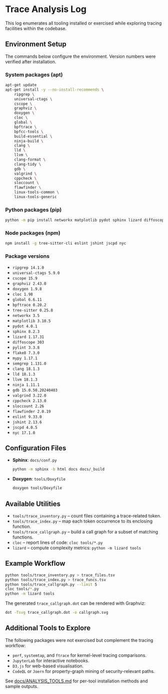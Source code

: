 # Trace Analysis Log

This log enumerates all tooling installed or exercised while exploring tracing
facilities within the codebase.

## Environment Setup

The commands below configure the environment. Version numbers were verified
after installation.

### System packages (apt)

```sh
apt-get update
apt-get install -y --no-install-recommends \
    ripgrep \
    universal-ctags \
    cscope \
    graphviz \
    doxygen \
    cloc \
    global \
    bpftrace \
    bpfcc-tools \
    build-essential \
    ninja-build \
    clang \
    lld \
    llvm \
    clang-format \
    clang-tidy \
    gdb \
    valgrind \
    cppcheck \
    sloccount \
    flawfinder \
    linux-tools-common \
    linux-tools-generic
```

### Python packages (pip)

```sh
python -m pip install networkx matplotlib pydot sphinx lizard diffoscope pylint flake8 mypy semgrep
```

### Node packages (npm)

```sh
npm install -g tree-sitter-cli eslint jshint jscpd nyc
```

### Package versions

- `ripgrep 14.1.0`
- `universal-ctags 5.9.0`
- `cscope 15.9`
- `graphviz 2.43.0`
- `doxygen 1.9.8`
- `cloc 1.98`
- `global 6.6.11`
- `bpftrace 0.20.2`
- `tree-sitter 0.25.8`
- `networkx 3.5`
- `matplotlib 3.10.5`
- `pydot 4.0.1`
- `sphinx 8.2.3`
- `lizard 1.17.31`
- `diffoscope 303`
- `pylint 3.3.8`
- `flake8 7.3.0`
- `mypy 1.17.1`
- `semgrep 1.131.0`
- `clang 18.1.3`
- `lld 18.1.3`
- `llvm 18.1.3`
- `ninja 1.11.1`
- `gdb 15.0.50.20240403`
- `valgrind 3.22.0`
- `cppcheck 2.13.0`
- `sloccount 2.26`
- `flawfinder 2.0.19`
- `eslint 9.33.0`
- `jshint 2.13.6`
- `jscpd 4.0.5`
- `nyc 17.1.0`

## Configuration Files

- **Sphinx**: `docs/conf.py`
  ```sh
  python -m sphinx -b html docs docs/_build
  ```
- **Doxygen**: `tools/Doxyfile`
  ```sh
  doxygen tools/Doxyfile
  ```

## Available Utilities

- `tools/trace_inventory.py` – count files containing a trace-related token.
- `tools/trace_index.py` – map each token occurrence to its enclosing function.
- `tools/trace_callgraph.py` – build a call graph for a subset of matching
  functions.
- `cloc` – report lines of code: `cloc tools/*.py`
- `lizard` – compute complexity metrics: `python -m lizard tools`

## Example Workflow

```sh
python tools/trace_inventory.py > trace_files.tsv
python tools/trace_index.py > trace_funcs.tsv
python tools/trace_callgraph.py --limit 5
cloc tools/*.py
python -m lizard tools
```

The generated `trace_callgraph.dot` can be rendered with Graphviz:

```sh
dot -Tsvg trace_callgraph.dot -o callgraph.svg
```

## Additional Tools to Explore

The following packages were not exercised but complement the tracing workflow:

- `perf`, `systemtap`, and `ftrace` for kernel-level tracing comparisons.
- `JupyterLab` for interactive notebooks.
- `D3.js` for web-based visualisation.
- `CodeQL` or `Joern` for property-graph mining of security-relevant paths.


See [docs/ANALYSIS_TOOLS.md](docs/ANALYSIS_TOOLS.md) for per-tool installation methods and sample outputs.
